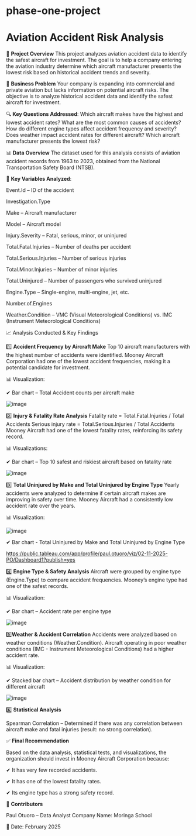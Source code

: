 # phase-one-project
# Aviation Accident Risk Analysis

📌 **Project Overview**
This project analyzes aviation accident data to identify the safest aircraft for investment. The goal is to help a company entering the aviation industry determine 
which aircraft manufacturer presents the lowest risk based on historical accident trends and severity.

💼 **Business Problem**
Your company is expanding into commercial and private aviation but lacks information on potential aircraft risks. The objective is to analyze historical accident data and identify the safest aircraft for investment.

🔍 **Key Questions Addressed**:
Which aircraft makes have the highest and lowest accident rates?
What are the most common causes of accidents?
How do different engine types affect accident frequency and severity?
Does weather impact accident rates for different aircraft?
Which aircraft manufacturer presents the lowest risk?

📊 **Data Overview**
The dataset used for this analysis consists of aviation accident records from 1963 to 2023, obtained from the National Transportation Safety Board (NTSB).

📌 **Key Variables Analyzed**:

Event.Id – ID of the accident

Investigation.Type

Make – Aircraft manufacturer

Model – Aircraft model

Injury.Severity – Fatal, serious, minor, or uninjured

Total.Fatal.Injuries – Number of deaths per accident

Total.Serious.Injuries – Number of serious injuries

Total.Minor.Injuries – Number of minor injuries

Total.Uninjured – Number of passengers who survived uninjured

Engine.Type – Single-engine, multi-engine, jet, etc.

Number.of.Engines

Weather.Condition – VMC (Visual Meteorological Conditions) vs. IMC (Instrument Meteorological Conditions)

📈 Analysis Conducted & Key Findings

1️⃣ **Accident Frequency by Aircraft Make**
Top 10 aircraft manufacturers with the highest number of accidents were identified.
Mooney Aircraft Corporation had one of the lowest accident frequencies, making it a potential candidate for investment.

📊 Visualization:

✔ Bar chart –  Total Accident counts per aircraft make

![image](https://github.com/user-attachments/assets/ae5d76a8-fded-4247-a09d-dd01b67bbb25)


2️⃣ **Injury & Fatality Rate Analysis**
Fatality rate = Total.Fatal.Injuries / Total Accidents
Serious injury rate = Total.Serious.Injuries / Total Accidents
Mooney Aircraft had one of the lowest fatality rates, reinforcing its safety record.

📊 Visualizations:

✔ Bar chart – Top 10 safest and riskiest aircraft based on fatality rate

![image](https://github.com/user-attachments/assets/ec0f8076-f84c-405a-8eab-49f8ba833bda)


3️⃣ **Total Uninjured by Make and Total Uninjured by Engine Type**
Yearly accidents were analyzed to determine if certain aircraft makes are improving in safety over time.
Mooney Aircraft had a consistently low accident rate over the years.

📊 Visualization:

![image](https://github.com/user-attachments/assets/6763569c-37af-4f64-8d2f-c46d5d8d2256)


✔ Bar chart - Total Uninjured by Make and Total Uninjured by Engine Type

https://public.tableau.com/app/profile/paul.otuoro/viz/02-11-2025-PO/Dashboard1?publish=yes

4️⃣ **Engine Type & Safety Analysis**
Aircraft were grouped by engine type (Engine.Type) to compare accident frequencies.
Mooney’s engine type had one of the safest records.

📊 Visualization:

✔ Bar chart – Accident rate per engine type

![image](https://github.com/user-attachments/assets/823a97fd-ef08-49e1-b78e-b7573c4d5a40)


5️⃣**Weather & Accident Correlation**
Accidents were analyzed based on weather conditions (Weather.Condition).
Aircraft operating in poor weather conditions (IMC - Instrument Meteorological Conditions) had a higher accident rate.

📊 Visualization:

✔ Stacked bar chart – Accident distribution by weather condition for different aircraft

![image](https://github.com/user-attachments/assets/07cef1f8-b0ca-42ca-934f-24186d03398e)


6️⃣ **Statistical Analysis**

Spearman Correlation – Determined if there was any correlation between aircraft make and fatal injuries (result: no strong correlation).

✅ **Final Recommendation**

Based on the data analysis, statistical tests, and visualizations, the organization should invest in Mooney Aircraft Corporation because:

✔ It has very few recorded accidents.

✔ It has one of the lowest fatality rates.

✔ Its engine type has a strong safety record.

👥 **Contributors**

Paul Otuoro – Data Analyst
Company Name: Moringa School

📅 Date: February 2025

